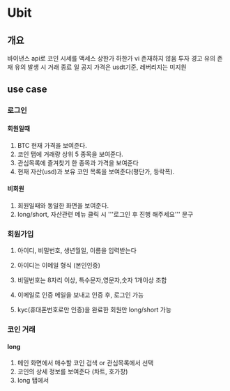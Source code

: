 # Ubit

## 개요

바이낸스 api로 코인 시세를 액세스
상한가 하한가 vi 존재하지 않음
투자 경고 유의 존재
유의 발생 시 거래 종료 일 공지
가격은 usdt기준, 레버리지는 미지원

## use case

### 로그인

#### 회원일때

1. BTC 현재 가격을 보여준다.
2. 코인 탭에 거래량 상위 5 종목을 보여준다.
3. 관심목록에 즐겨찾기 한 종목과 가격을 보여준다
4. 현재 자산(usd)과 보유 코인 목록을 보여준다(평단가, 등락폭).

#### 비회원

1. 회원일때와 동일한 화면을 보여준다.
2. long/short, 자산관련 메뉴 클릭 시 '''로그인 후 진행 해주세요''' 문구


### 회원가입

1. 아이디, 비밀번호, 생년월일, 이름을 입력받는다
  1. 아이디는 이메일 형식 (본인인증)
  2. 비밀번호는 8자리 이상, 특수문자,영문자,숫자 1개이상 조합

2. 이메일로 인증 메일을 보내고 인증 후, 로그인 가능
3. kyc(휴대폰번호로만 인증)을 완료한 회원만 long/short 가능


### 코인 거래

#### long

1. 메인 화면에서 매수할 코인 검색 or 관심목록에서 선택
2. 코인의 상세 정보를 보여준다 (차트, 호가창)
3. long 탭에서 












